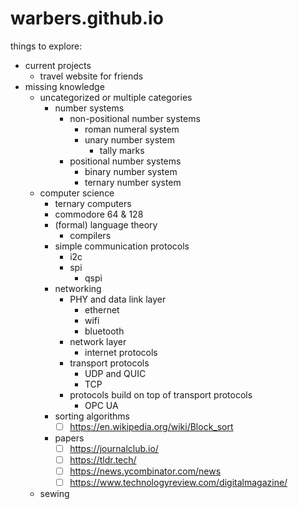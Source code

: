 # warbers.github.io
things to explore:
- current projects
  - travel website for friends
- missing knowledge
  - uncategorized or multiple categories
    - number systems
      - non-positional number systems
        - roman numeral system
        - unary number system
          - tally marks
      - positional number systems
        - binary number system
        - ternary number system
  - computer science
    - ternary computers
    - commodore 64 & 128
    - (formal) language theory
      - compilers
    - simple communication protocols
      - i2c
      - spi
        - qspi
    - networking
      - PHY and data link layer
        - ethernet
        - wifi
        - bluetooth
      - network layer
        - internet protocols
      - transport protocols
        - UDP and QUIC
        - TCP
      - protocols build on top of transport protocols
        - OPC UA
    - sorting algorithms
      - [ ] https://en.wikipedia.org/wiki/Block_sort
    - papers
      - [ ] https://journalclub.io/
      - [ ] https://tldr.tech/
      - [ ] https://news.ycombinator.com/news
      - [ ] https://www.technologyreview.com/digitalmagazine/
  - sewing

